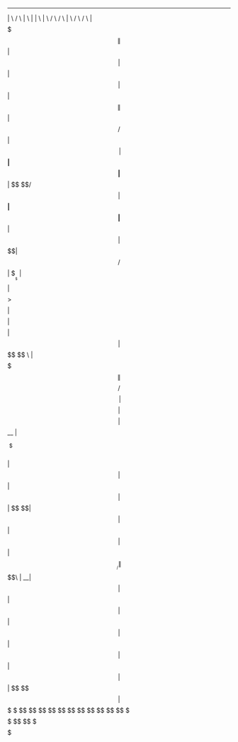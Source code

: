  _______    ______   __    __  __    __   ______    ______   __    __   ______  
|       \  /      \ |  \  |  \|  \  |  \ /      \  /      \ |  \  /  \ /      \ 
| $$$$$$$\|  $$$$$$\| $$  | $$| $$  | $$|  $$$$$$\|  $$$$$$\| $$ /  $$|  $$$$$$\
| $$__| $$| $$__| $$ \$$\/  $$| $$__| $$| $$__| $$| $$   \$$| $$/  $$ | $$___\$$
| $$    $$| $$    $$  >$$  $$ | $$    $$| $$    $$| $$      | $$  $$   \$$    \ 
| $$$$$$$\| $$$$$$$$ /  $$$$\ | $$$$$$$$| $$$$$$$$| $$   __ | $$$$$\   _\$$$$$$\
| $$  | $$| $$  | $$|  $$ \$$\| $$  | $$| $$  | $$| $$__/  \| $$ \$$\ |  \__| $$
| $$  | $$| $$  | $$| $$  | $$| $$  | $$| $$  | $$ \$$    $$| $$  \$$\ \$$    $$
 \$$   \$$ \$$   \$$ \$$   \$$ \$$   \$$ \$$   \$$  \$$$$$$  \$$   \$$  \$$$$$$ 

<!--
**raxhacks/raxhacks** is a ✨ _special_ ✨ repository because its `README.md` (this file) appears on your GitHub profile.

Here are some ideas to get you started:

- 🔭 I’m currently working on ...
- 🌱 I’m currently learning ...
- 👯 I’m looking to collaborate on ...
- 🤔 I’m looking for help with ...
- 💬 Ask me about ...
- 📫 How to reach me: ...
- 😄 Pronouns: ...
- ⚡ Fun fact: ...
-->

